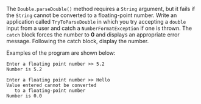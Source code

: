 The `Double.parseDouble()` method requires a `String` argument, but it fails if the `String` cannot be converted to a floating-point number. Write an application called `TryToParseDouble` in which you try accepting a `double` input from a user and catch a `NumberFormatException` if one is thrown. The `catch` block forces the number to **0** and displays an appropriate error message. Following the catch block, display the number.

Examples of the program are shown below: 

```
Enter a floating point number >> 5.2
Number is 5.2
```
```
Enter a floating point number >> Hello
Value entered cannot be converted
   to a floating-point number
Number is 0.0
```


